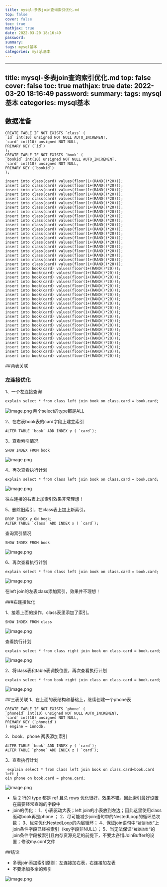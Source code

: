 ```yaml
---
title: mysql-多表join查询索引优化.md
top: false
cover: false
toc: true
mathjax: true
date: 2022-03-20 18:16:49
password:
summary:
tags: mysql基本
categories: mysql基本
---
```

---
title: mysql-多表join查询索引优化.md
top: false
cover: false
toc: true
mathjax: true
date: 2022-03-20 18:16:49
password:
summary:
tags: mysql基本
categories: mysql基本
---
## 数据准备
~~~
CREATE TABLE IF NOT EXISTS `class` (
`id` int(10) unsigned NOT NULL AUTO_INCREMENT,
`card` int(10) unsigned NOT NULL,
PRIMARY KEY (`id`)
);
CREATE TABLE IF NOT EXISTS `book` (
`bookid` int(10) unsigned NOT NULL AUTO_INCREMENT,
`card` int(10) unsigned NOT NULL,
PRIMARY KEY (`bookid`)
);

insert into class(card) values(floor(1+(RAND()*20)));
insert into class(card) values(floor(1+(RAND()*20)));
insert into class(card) values(floor(1+(RAND()*20)));
insert into class(card) values(floor(1+(RAND()*20)));
insert into class(card) values(floor(1+(RAND()*20)));
insert into class(card) values(floor(1+(RAND()*20)));
insert into class(card) values(floor(1+(RAND()*20)));
insert into class(card) values(floor(1+(RAND()*20)));
insert into class(card) values(floor(1+(RAND()*20)));
insert into class(card) values(floor(1+(RAND()*20)));
insert into class(card) values(floor(1+(RAND()*20)));
insert into class(card) values(floor(1+(RAND()*20)));
insert into class(card) values(floor(1+(RAND()*20)));
insert into class(card) values(floor(1+(RAND()*20)));
insert into class(card) values(floor(1+(RAND()*20)));
insert into class(card) values(floor(1+(RAND()*20)));
insert into class(card) values(floor(1+(RAND()*20)));
insert into class(card) values(floor(1+(RAND()*20)));
insert into class(card) values(floor(1+(RAND()*20)));
insert into class(card) values(floor(1+(RAND()*20)));
insert into book(card) values(floor(1+(RAND()*20)));
insert into book(card) values(floor(1+(RAND()*20)));
insert into book(card) values(floor(1+(RAND()*20)));
insert into book(card) values(floor(1+(RAND()*20)));
insert into book(card) values(floor(1+(RAND()*20)));
insert into book(card) values(floor(1+(RAND()*20)));
insert into book(card) values(floor(1+(RAND()*20)));
insert into book(card) values(floor(1+(RAND()*20)));
insert into book(card) values(floor(1+(RAND()*20)));
insert into book(card) values(floor(1+(RAND()*20)));
insert into book(card) values(floor(1+(RAND()*20)));
insert into book(card) values(floor(1+(RAND()*20)));
insert into book(card) values(floor(1+(RAND()*20)));
insert into book(card) values(floor(1+(RAND()*20)));
insert into book(card) values(floor(1+(RAND()*20)));
insert into book(card) values(floor(1+(RAND()*20)));
insert into book(card) values(floor(1+(RAND()*20)));
insert into book(card) values(floor(1+(RAND()*20)));
insert into book(card) values(floor(1+(RAND()*20)));
insert into book(card) values(floor(1+(RAND()*20)));
insert into book(card) values(floor(1+(RAND()*20)));

~~~
##两表关联
### 左连接优化
1、一个左连接查询
~~~
explain select * from class left join book on class.card = book.card;
~~~
![image.png](https://upload-images.jianshu.io/upload_images/13965490-069f73edc46f65d2.png?imageMogr2/auto-orient/strip%7CimageView2/2/w/1240)
两个select的type都是ALL

2、在右表book表的card字段上建立索引
~~~
ALTER TABLE `book` ADD INDEX y ( `card`);
~~~

3、查看索引情况
~~~
SHOW INDEX FROM book
~~~
![image.png](https://upload-images.jianshu.io/upload_images/13965490-331538d7349eeaae.png?imageMogr2/auto-orient/strip%7CimageView2/2/w/1240)

4、再次查看执行计划
~~~
explain select * from class left join book on class.card = book.card;
~~~
![image.png](https://upload-images.jianshu.io/upload_images/13965490-0a6526cdad213b43.png?imageMogr2/auto-orient/strip%7CimageView2/2/w/1240)

往左连接的右表上加索引效果非常理想！

5、删除旧索引，在class表上加上新索引。

~~~
DROP INDEX y ON book;
ALTER TABLE `class` ADD INDEX x ( `card`);
~~~

查询索引情况
~~~
SHOW INDEX FROM book
~~~
![image.png](https://upload-images.jianshu.io/upload_images/13965490-c0fc0df003fb6f0c.png?imageMogr2/auto-orient/strip%7CimageView2/2/w/1240)

6、再次查看执行计划
~~~
explain select * from class left join book on class.card = book.card;
~~~
![image.png](https://upload-images.jianshu.io/upload_images/13965490-5e0284d094f1a460.png?imageMogr2/auto-orient/strip%7CimageView2/2/w/1240)

在left join的左表class添加索引，效果并不理想！

###右连接优化

1、接着上面的操作，class表里添加了索引。
~~~
SHOW INDEX FROM class
~~~
![image.png](https://upload-images.jianshu.io/upload_images/13965490-11026d1226665151.png?imageMogr2/auto-orient/strip%7CimageView2/2/w/1240)

查看执行计划
~~~
explain select * from class right join book on class.card = book.card;
~~~
![image.png](https://upload-images.jianshu.io/upload_images/13965490-4f3ca363c4c029cf.png?imageMogr2/auto-orient/strip%7CimageView2/2/w/1240)

2、将class表和table表调换位置，再次查看执行计划

~~~
explain select * from book right join class on class.card = book.card;
~~~
![image.png](https://upload-images.jianshu.io/upload_images/13965490-21c709c207315623.png?imageMogr2/auto-orient/strip%7CimageView2/2/w/1240)


##三表关联
1、在上面的表结构和基础上，继续创建一个phone表
~~~
CREATE TABLE IF NOT EXISTS `phone` (
`phoneid` int(10) unsigned NOT NULL AUTO_INCREMENT,
`card` int(10) unsigned NOT NULL,
PRIMARY KEY (`phoneid`)
) engine = innodb;
~~~
2、book、phone 两表添加索引
~~~
ALTER TABLE `book` ADD INDEX y ( `card`);
ALTER TABLE `phone` ADD INDEX z ( `card`);
~~~
3、查看执行计划

~~~
 explain select * from class left join book on class.card=book.card left j
oin phone on book.card = phone.card;
~~~
![image.png](https://upload-images.jianshu.io/upload_images/13965490-da96b6e156ebf13d.png?imageMogr2/auto-orient/strip%7CimageView2/2/w/1240)
- 后 2 行的 type 都是 ref 且总 rows 优化很好，效果不错。因此索引最好设置在需要经常查询的字段中
- join的优化：
1、小表驱动大表；left join的小表放到左边；因此这里使用class驱动book再是phone ；
2、尽可能减少join语句中的NestedLoop的循环总次数；
3、优先优化NestedLoop的内层循环；
4、保证join语句中`“被驱动表”`上join条件字段已经被索引（key字段非NULL）；
5、当无法保证`“被驱动表”`的join条件字段被索引且内存资源充足的前提下，不要太吝惜JoinBuffer的设置；修改my.conf文件

##结论
 - 多表join添加索引原则：左连接加右表，右连接加左表
 - 不要添加多余的索引

![image.png](https://upload-images.jianshu.io/upload_images/13965490-06369014bec97c82.png?imageMogr2/auto-orient/strip%7CimageView2/2/w/1240)

